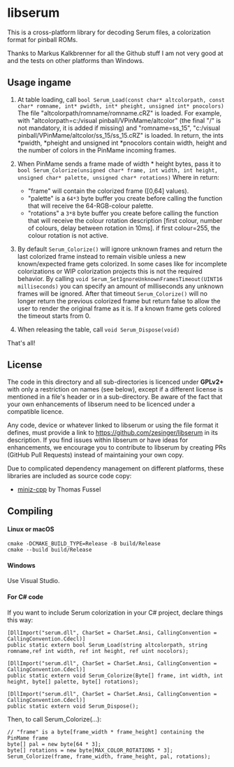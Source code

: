 # libserum
This is a cross-platform library for decoding Serum files, a colorization format for pinball ROMs.

Thanks to Markus Kalkbrenner for all the Github stuff I am not very good at and the tests on other platforms than Windows.

## Usage ingame

1. At table loading, call `bool Serum_Load(const char* altcolorpath, const char* romname, int* pwidth, int* pheight, unsigned int* pnocolors)`
The file "altcolorpath/romname/romname.cRZ" is loaded. For example, with "altcolorpath=c:/visual pinball/VPinMame/altcolor" (the final "/" is not mandatory, it is added if missing) and "romname=ss_15", "c:/visual pinball/VPinMame/altcolor/ss_15/ss_15.cRZ" is loaded.
In return, the ints *pwidth, *pheight and unsigned int *pnocolors contain width, height and the number of colors in the PinMame incoming frames.

2. When PinMame sends a frame made of width * height bytes, pass it to `bool Serum_Colorize(unsigned char* frame, int width, int height, unsigned char* palette, unsigned char* rotations)`
Where in return:
   * "frame" will contain the colorized frame ([0,64] values).
   * "palette" is a `64*3` byte buffer you create before calling the function that will receive the 64-RGB-colour palette.
   * "rotations" a `3*8` byte buffer you create before calling the function that will receive the colour rotation description [first colour, number of colours, delay between rotation in 10ms]. if first colour=255, the colour rotation is not active.

3. By default `Serum_Colorize()` will ignore unknown frames and return the last colorized frame instead to remain visible unless a new known/expected frame gets colorized.
In some cases like for incomplete colorizations or WIP colorization projects this is not the required behavior.
By calling `void Serum_SetIgnoreUnknownFramesTimeout(UINT16 milliseconds)` you can specify an amount of milliseconds any unknown frames will be ignored.
After that timeout `Serum_Colorize()` will no longer return the previous colorized frame but return false to allow the user to render the original frame as it is.
If a known frame gets colored the timeout starts from 0.

4. When releasing the table, call `void Serum_Dispose(void)`

That's all!

## License 
The code in this directory and all sub-directories is licenced under **GPLv2+** with only a restriction on names (see below), except if a different license is
mentioned in a file's header or in a sub-directory. Be aware of the fact that your own enhancements of libserum need to
be licenced under a compatible licence.

Any code, device or whatever linked to libserum or using the file format it defines, must provide a link to https://github.com/zesinger/libserum in its description.
If you find issues within libserum or have ideas for enhancements, we encourage you to contribute to libserum by creating PRs (GitHub Pull Requests) instead of maintaining your own copy.

Due to complicated dependency management on different platforms, these libraries are included as source code copy:
* [miniz-cpp](https://github.com/tfussell/miniz-cpp) by Thomas Fussel

## Compiling

#### Linux or macOS
```shell
cmake -DCMAKE_BUILD_TYPE=Release -B build/Release
cmake --build build/Release
```

#### Windows
Use Visual Studio.

#### For C# code
If you want to include Serum colorization in your C# project, declare things this way:

```
[DllImport("serum.dll", CharSet = CharSet.Ansi, CallingConvention = CallingConvention.Cdecl)]
public static extern bool Serum_Load(string altcolorpath, string romname,ref int width, ref int height, ref uint nocolors);

[DllImport("serum.dll", CharSet = CharSet.Ansi, CallingConvention = CallingConvention.Cdecl)]
public static extern void Serum_Colorize(Byte[] frame, int width, int height, byte[] palette, byte[] rotations);

[DllImport("serum.dll", CharSet = CharSet.Ansi, CallingConvention = CallingConvention.Cdecl)]
public static extern void Serum_Dispose();
```

Then, to call Serum_Colorize(...):

```
// "frame" is a byte[frame_width * frame_height] containing the PinMame frame
byte[] pal = new byte[64 * 3];
byte[] rotations = new byte[MAX_COLOR_ROTATIONS * 3];
Serum_Colorize(frame, frame_width, frame_height, pal, rotations);
```
